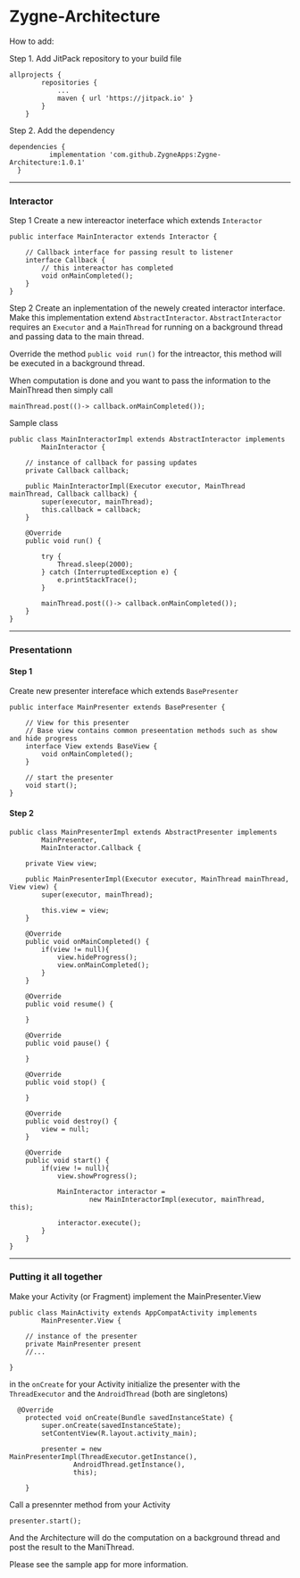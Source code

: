 # Zygne-Architecture
How to add:

Step 1. Add JitPack repository to your build file
```
allprojects {
		repositories {
			...
			maven { url 'https://jitpack.io' }
		}
	}
  ```
  
  Step 2. Add the dependency
  ```
  dependencies {
	        implementation 'com.github.ZygneApps:Zygne-Architecture:1.0.1'
	}
  ```

---
### Interactor
Step 1
Create a new intereactor ineterface which extends ``Interactor``
```
public interface MainInteractor extends Interactor {

    // Callback interface for passing result to listener
    interface Callback {
        // this intereactor has completed
        void onMainCompleted();
    }
}
```
Step 2
Create an inplementation of the newely created interactor interface. Make this implementation extend ``AbstractInteractor``. ``AbstractInteractor`` requires an ``Executor`` and a ``MainThread`` for running on a background thread and passing data to the main thread.

Override the method ``public void run()`` for the  intreactor, this method will be executed in a background thread.

When computation is done and you want to pass the information to the MainThread then simply call
```
mainThread.post(()-> callback.onMainCompleted());
```

Sample class
```
public class MainInteractorImpl extends AbstractInteractor implements
        MainInteractor {

    // instance of callback for passing updates
    private Callback callback;

    public MainInteractorImpl(Executor executor, MainThread mainThread, Callback callback) {
        super(executor, mainThread);
        this.callback = callback;
    }

    @Override
    public void run() {

        try {
            Thread.sleep(2000);
        } catch (InterruptedException e) {
            e.printStackTrace();
        }

        mainThread.post(()-> callback.onMainCompleted());
    }
}
```
---
### Presentationn

#### Step 1
Create new presenter intereface which extends ``BasePresenter``

```
public interface MainPresenter extends BasePresenter {

    // View for this presenter
    // Base view contains common preseentation methods such as show and hide progress
    interface View extends BaseView {
        void onMainCompleted();
    }
    
    // start the presenter
    void start();
}
```

#### Step 2


```
public class MainPresenterImpl extends AbstractPresenter implements
        MainPresenter,
        MainInteractor.Callback {

    private View view;

    public MainPresenterImpl(Executor executor, MainThread mainThread, View view) {
        super(executor, mainThread);

        this.view = view;
    }

    @Override
    public void onMainCompleted() {
        if(view != null){
            view.hideProgress();
            view.onMainCompleted();
        }
    }

    @Override
    public void resume() {

    }

    @Override
    public void pause() {

    }

    @Override
    public void stop() {

    }

    @Override
    public void destroy() {
        view = null;
    }

    @Override
    public void start() {
        if(view != null){
            view.showProgress();

            MainInteractor interactor =
                    new MainInteractorImpl(executor, mainThread, this);

            interactor.execute();
        }
    }
}
```
---
### Putting it all together
Make your Activity (or Fragment) implement the MainPresenter.View
```
public class MainActivity extends AppCompatActivity implements
        MainPresenter.View {

    // instance of the presenter
    private MainPresenter present
    //...
            
}
```
in the ``onCreate`` for your Activity initialize the presenter with the ``ThreadExecutor`` and the ``AndroidThread`` (both are singletons)
```
  @Override
    protected void onCreate(Bundle savedInstanceState) {
        super.onCreate(savedInstanceState);
        setContentView(R.layout.activity_main);

        presenter = new MainPresenterImpl(ThreadExecutor.getInstance(),
                AndroidThread.getInstance(),
                this);

    }
```
Call a presennter method from your Activity
```
presenter.start();
```
And the Architecture will do the computation  on a background thread and post the result to the ManiThread.

Please see the sample app for more information.